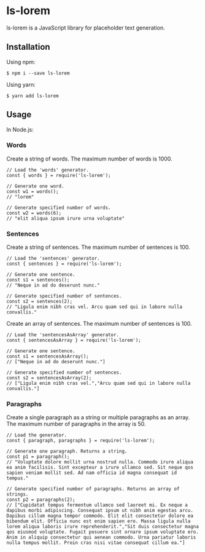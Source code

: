 # ls-lorem

ls-lorem is a JavaScript library for placeholder text generation.

## Installation

Using npm:

```
$ npm i --save ls-lorem
```

Using yarn:

```
$ yarn add ls-lorem
```

## Usage

In Node.js:

### Words

Create a string of words. The maximum number of words is 1000.

```
// Load the 'words' generator.
const { words } = require('ls-lorem');

// Generate one word.
const w1 = words();
// "lorem"

// Generate specified number of words.
const w2 = words(6);
// "elit aliqua ipsum irure urna voluptate"
```

### Sentences

Create a string of sentences. The maximum number of sentences is 100.

```
// Load the 'sentences' generator.
const { sentences } = require('ls-lorem');

// Generate one sentence.
const s1 = sentences();
// "Neque in ad do deserunt nunc."

// Generate specified number of sentences.
const s2 = sentences(2);
// "Ligula enim nibh cras vel. Arcu quam sed qui in labore nulla convallis."
```

Create an array of sentences. The maximum number of sentences is 100.

```
// Load the 'sentencesAsArray' generator.
const { sentencesAsArray } = require('ls-lorem');

// Generate one sentence.
const s1 = sentencesAsArray();
// ["Neque in ad do deserunt nunc."]

// Generate specified number of sentences.
const s2 = sentencesAsArray(2);
// ["Ligula enim nibh cras vel.","Arcu quam sed qui in labore nulla convallis."]
```

### Paragraphs

Create a single paragraph as a string or multiple paragraphs as an array. The maximum number of paragraphs in the array is 50.

```
// Load the generator.
const { paragraph, paragraphs } = require('ls-lorem');

// Generate one paragraph. Returns a string.
const p1 = paragraph();
// "Voluptate dolore mollit urna nostrud nulla. Commodo irure aliqua ea anim facilisis. Sint excepteur a irure ullamco sed. Sit neque qos sapien veniam mollit sed. Ad nam officia id magna consequat id tempus."

// Generate specified number of paragraphs. Returns an array of strings.
const p2 = paragraphs(2);
// ["Cupidatat tempus fermentum ullamco sed laoreet mi. Ex neque a dapibus morbi adipiscing. Consequat ipsum ut nibh anim egestas arcu. Dapibus cillum magna tempor commodo. Elit elit consectetur dolore ea bibendum elit. Officia nunc est enim sapien ero. Massa ligula nulla lorem aliqua laboris irure reprehenderit.","Sit duis consectetur magna qos eiusmod voluptate. Fugait posuere sint ornare ipsum voluptate ero. Anim in aliquip consectetur qui aenean commodo. Urna pariatur laboris nulla tempus mollit. Proin cras nisi vitae consequat cillum ea."]

```
